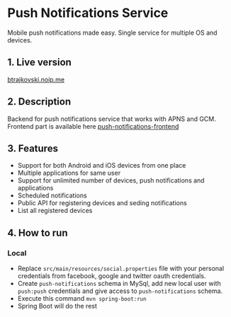 # Push Notifications Service
Mobile push notifications made easy. Single service for multiple OS and devices. 

## 1. Live version

[btrajkovski.noip.me](http://btrajkovski.noip.me/#/login)

## 2. Description
Backend for push notifications service that works with APNS and GCM. 
Frontend part is available here [push-notifications-frontend](https://github.com/btrajkovski/push-notifications-frontend)

## 3. Features
* Support for both Android and iOS devices from one place
* Multiple applications for same user
* Support for unlimited number of devices, push notifications and applications
* Scheduled notifications
* Public API for registering devices and seding notifications
* List all registered devices

## 4. How to run
### Local
* Replace `src/main/resources/social.properties` file with your personal credentials from facebook, google and twitter oauth credentials.
* Create `push-notifications` schema in MySql, add new local user with `push:push` credentials and give access to `push-notifications` schema.
* Execute this command `mvn spring-boot:run`
* Spring Boot will do the rest
